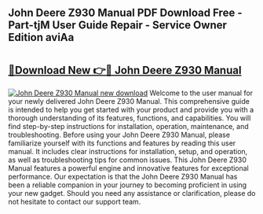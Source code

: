 ## John Deere Z930 Manual PDF Download Free - Part-tjM User Guide Repair - Service Owner Edition aviAa

# <h2><a href="http://bc89451.oget.top/?id=John+Deere+Z930+Manual">🔗Download New 👉🔴 John Deere Z930 Manual</a></h2>

[![John Deere Z930 Manual new download](https://i.imgur.com/5g1atiW.png)](http://bc89451.oget.top/?id=John+Deere+Z930+Manual)
Welcome to the user manual for your newly delivered John Deere Z930 Manual. This comprehensive guide is intended to help you get started with your product and provide you with a thorough understanding of its features, functions, and capabilities. You will find step-by-step instructions for installation, operation, maintenance, and troubleshooting. Before using your John Deere Z930 Manual, please familiarize yourself with its functions and features by reading this user manual. It includes clear instructions for installation, setup, and operation, as well as troubleshooting tips for common issues. This John Deere Z930 Manual features a powerful engine and innovative features for exceptional performance. Our expectation is that the John Deere Z930 Manual has been a reliable companion in your journey to becoming proficient in using your new gadget. Should you need any assistance or clarification, please do not hesitate to contact our support team.
